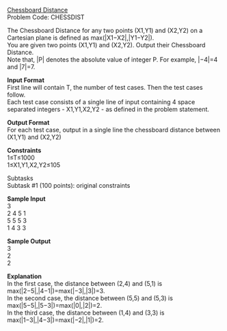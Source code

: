 [Chessboard Distance](https://www.codechef.com/problems/CHESSDIST)   
Problem Code: CHESSDIST  

The Chessboard Distance for any two points (X1,Y1) and (X2,Y2) on a Cartesian plane is defined as max(|X1−X2|,|Y1−Y2|).  
You are given two points (X1,Y1) and (X2,Y2). Output their Chessboard Distance.  
Note that, |P| denotes the absolute value of integer P. For example, |−4|=4 and |7|=7.

**Input Format**  
First line will contain T, the number of test cases. Then the test cases follow.  
Each test case consists of a single line of input containing 4 space separated integers - X1,Y1,X2,Y2 - as defined in the problem statement.  

**Output Format**  
For each test case, output in a single line the chessboard distance between (X1,Y1) and (X2,Y2)   

**Constraints**  
1≤T≤1000  
1≤X1,Y1,X2,Y2≤105  

Subtasks  
Subtask #1 (100 points): original constraints  

**Sample Input**  
3  
2 4 5 1  
5 5 5 3  
1 4 3 3  

**Sample Output**   
3  
2  
2  

**Explanation**  
In the first case, the distance between (2,4) and (5,1) is max(|2−5|,|4−1|)=max(|−3|,|3|)=3.  
In the second case, the distance between (5,5) and (5,3) is max(|5−5|,|5−3|)=max(|0|,|2|)=2.  
In the third case, the distance between (1,4) and (3,3) is max(|1−3|,|4−3|)=max(|−2|,|1|)=2.
